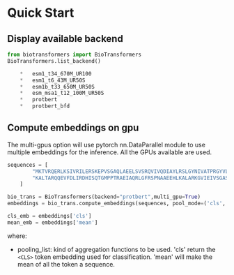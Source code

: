 # Quick Start

## Display available backend

```python
from biotransformers import BioTransformers
BioTransformers.list_backend()

    *   esm1_t34_670M_UR100
    *   esm1_t6_43M_UR50S
    *   esm1b_t33_650M_UR50S
    *   esm_msa1_t12_100M_UR50S
    *   protbert
    *   protbert_bfd
```

## Compute embeddings on gpu
The multi-gpus option will use pytorch nn.DataParallel module to use multiple embeddings for the inference.
All the GPUs available are used.

```python
sequences = [
        "MKTVRQERLKSIVRILERSKEPVSGAQLAEELSVSRQVIVQDIAYLRSLGYNIVATPRGYVLAGG",
        "KALTARQQEVFDLIRDHISQTGMPPTRAEIAQRLGFRSPNAAEEHLKALARKGVIEIVSGASRGIRLLQEE",
    ]

bio_trans = BioTransformers(backend="protbert",multi_gpu=True)
embeddings = bio_trans.compute_embeddings(sequences, pool_mode=('cls','mean'))

cls_emb = embeddings['cls']
mean_emb = embeddings['mean']
```

where:

 - pooling_list: kind of aggregation functions to be used. 'cls' return the `<CLS>` token embedding used for classification. 'mean' will make the mean of all the token a sequence.
